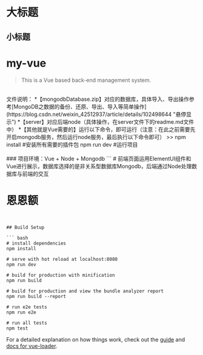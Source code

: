 大标题
=====
小标题
------
# my-vue
> This is a Vue based back-end management system.  
<br>
文件说明：  
*【mongodbDatabase.zip】对应的数据库，具体导入、导出操作参考[MongoDB之数据的备份、还原、导出、导入等简单操作](https://blog.csdn.net/weixin_42512937/article/details/102498644 "悬停显示")
*【server】对应后端node（具体操作，在server文件下的readme.md文件中）
*【其他就是Vue需要的】运行以下命令，即可运行（注意：在此之前需要先开启mongodb服务，然后运行node服务，最后执行以下命令即可）
>> npm install  #安装所有需要的插件包  
npm run dev #运行项目
<br>
<br>
### 项目环境：Vue + Node + Mongodb
```
# 前端页面运用ElementUI组件和Vue进行展示，数据库选择的是非关系型数据库Mongodb，后端通过Node处理数据库与前端的交互

# 恩恩额
```


## Build Setup

``` bash
# install dependencies
npm install

# serve with hot reload at localhost:8080
npm run dev

# build for production with minification
npm run build

# build for production and view the bundle analyzer report
npm run build --report

# run e2e tests
npm run e2e

# run all tests
npm test
```

For a detailed explanation on how things work, check out the [guide](http://vuejs-templates.github.io/webpack/) and [docs for vue-loader](http://vuejs.github.io/vue-loader).
